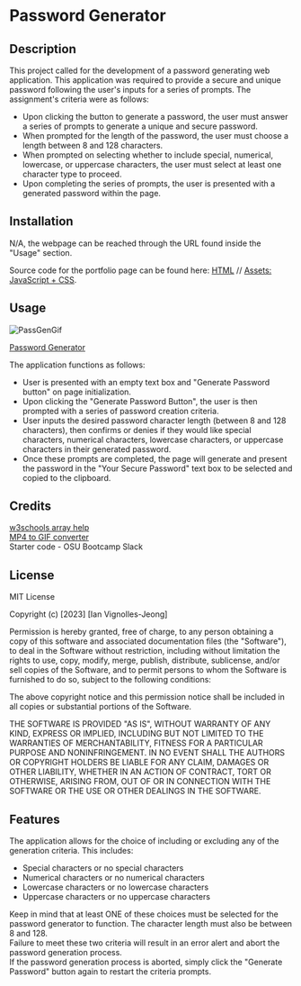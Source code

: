 # Password Generator

## Description

This project called for the development of a password generating web application. This application was required to provide a secure and unique password following the user's inputs for a series of prompts. The assignment's criteria were as follows: 

- Upon clicking the button to generate a password, the user must answer a series of prompts to generate a unique and secure password.
- When prompted for the length of the password, the user must choose a length between 8 and 128 characters.
- When prompted on selecting whether to include special, numerical, lowercase, or uppercase characters, the user must select at least one character type to proceed.
- Upon completing the series of prompts, the user is presented with a generated password within the page.

## Installation

N/A, the webpage can be reached through the URL found inside the "Usage" section.

Source code for the portfolio page can be found here: [HTML](https://github.com/IVignollesJeong/password-generator/blob/master/index.html) // [Assets: JavaScript + CSS](https://github.com/IVignollesJeong/password-generator/tree/master/assets).

## Usage

![PassGenGif](https://github.com/IVignollesJeong/password-generator/assets/131202032/02e17e16-0520-44db-abc9-d6a6281e7bd8)


[Password Generator](https://ivignollesjeong.github.io/password-generator/)

The application functions as follows:

- User is presented with an empty text box and "Generate Password button" on page initialization.
- Upon clicking the "Generate Password Button", the user is then prompted with a series of password creation criteria.
- User inputs the desired password character length (between 8 and 128 characters), then confirms or denies if they would like special characters, numerical characters, lowercase characters, or uppercase characters in their generated password.
- Once these prompts are completed, the page will generate and present the password in the "Your Secure Password" text box to be selected and copied to the clipboard.

## Credits

[w3schools array help](https://www.w3schools.com/jsref/jsref_push.asp) </br>
[MP4 to GIF converter](https://cloudconvert.com/mp4-to-gif) </br>
Starter code - OSU Bootcamp Slack

## License

MIT License

Copyright (c) [2023] [Ian Vignolles-Jeong]

Permission is hereby granted, free of charge, to any person obtaining a copy
of this software and associated documentation files (the "Software"), to deal
in the Software without restriction, including without limitation the rights
to use, copy, modify, merge, publish, distribute, sublicense, and/or sell
copies of the Software, and to permit persons to whom the Software is
furnished to do so, subject to the following conditions:

The above copyright notice and this permission notice shall be included in all
copies or substantial portions of the Software.

THE SOFTWARE IS PROVIDED "AS IS", WITHOUT WARRANTY OF ANY KIND, EXPRESS OR
IMPLIED, INCLUDING BUT NOT LIMITED TO THE WARRANTIES OF MERCHANTABILITY,
FITNESS FOR A PARTICULAR PURPOSE AND NONINFRINGEMENT. IN NO EVENT SHALL THE
AUTHORS OR COPYRIGHT HOLDERS BE LIABLE FOR ANY CLAIM, DAMAGES OR OTHER
LIABILITY, WHETHER IN AN ACTION OF CONTRACT, TORT OR OTHERWISE, ARISING FROM,
OUT OF OR IN CONNECTION WITH THE SOFTWARE OR THE USE OR OTHER DEALINGS IN THE
SOFTWARE.

## Features

The application allows for the choice of including or excluding any of the generation criteria. This includes:
- Special characters or no special characters
- Numerical characters or no numerical characters
- Lowercase characters or no lowercase characters
- Uppercase characters or no uppercase characters

Keep in mind that at least ONE of these choices must be selected for the password generator to function. The character length must also be between 8 and 128. </br> 
Failure to meet these two criteria will result in an error alert and abort the password generation process. </br>
If the password generation process is aborted, simply click the "Generate Password" button again to restart the criteria prompts.
